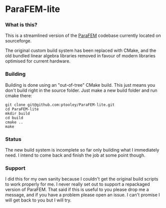 # ParaFEM-lite

### What is this?

This is a streamlined version of the [ParaFEM](http://parafem.org.uk) codebase currently located on
sourceforge.

The original custom build system has been replaced with CMake, and the old bundled linear algebra
libraries removed in favour of modern libraries optimised for current hardware.


### Building

Building is done using an "out-of-tree" CMake build.  This just means you don't build right in the 
source folder.  Just make a new build folder and run cmake there:

```
git clone git@github.com:ptooley/ParaFEM-lite.git
cd ParaFEM-lite
mkdir build
cd build
cmake ..
make
```

### Status

The new build system is incomplete so far only building what I immediately need.  I intend to
come back and finish the job at some point though.

### Support

I did this for my own sanity because I couldn't get the original build scripts to work properly for
me. I never really set out to support a repackaged version of ParaFEM. That said if this is useful
to you please drop me a message, and if you have a problem please open an issue.  I can't promise I
will get back to you but I will try.
